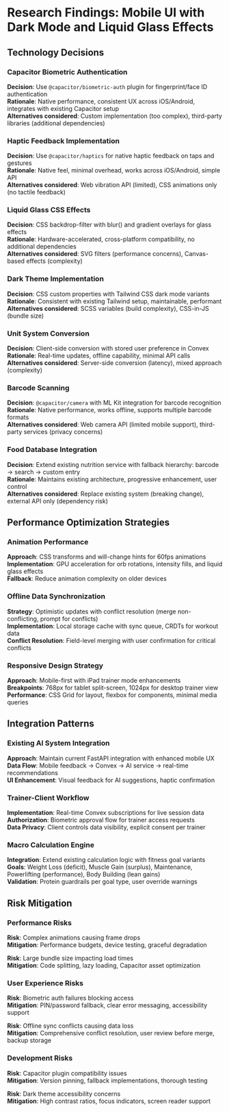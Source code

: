# Research Findings: Mobile UI with Dark Mode and Liquid Glass Effects

## Technology Decisions

### Capacitor Biometric Authentication
**Decision**: Use `@capacitor/biometric-auth` plugin for fingerprint/face ID authentication  
**Rationale**: Native performance, consistent UX across iOS/Android, integrates with existing Capacitor setup  
**Alternatives considered**: Custom implementation (too complex), third-party libraries (additional dependencies)

### Haptic Feedback Implementation  
**Decision**: Use `@capacitor/haptics` for native haptic feedback on taps and gestures  
**Rationale**: Native feel, minimal overhead, works across iOS/Android, simple API  
**Alternatives considered**: Web vibration API (limited), CSS animations only (no tactile feedback)

### Liquid Glass CSS Effects
**Decision**: CSS backdrop-filter with blur() and gradient overlays for glass effects  
**Rationale**: Hardware-accelerated, cross-platform compatibility, no additional dependencies  
**Alternatives considered**: SVG filters (performance concerns), Canvas-based effects (complexity)

### Dark Theme Implementation
**Decision**: CSS custom properties with Tailwind CSS dark mode variants  
**Rationale**: Consistent with existing Tailwind setup, maintainable, performant  
**Alternatives considered**: SCSS variables (build complexity), CSS-in-JS (bundle size)

### Unit System Conversion
**Decision**: Client-side conversion with stored user preference in Convex  
**Rationale**: Real-time updates, offline capability, minimal API calls  
**Alternatives considered**: Server-side conversion (latency), mixed approach (complexity)

### Barcode Scanning
**Decision**: `@capacitor/camera` with ML Kit integration for barcode recognition  
**Rationale**: Native performance, works offline, supports multiple barcode formats  
**Alternatives considered**: Web camera API (limited mobile support), third-party services (privacy concerns)

### Food Database Integration
**Decision**: Extend existing nutrition service with fallback hierarchy: barcode → search → custom entry  
**Rationale**: Maintains existing architecture, progressive enhancement, user control  
**Alternatives considered**: Replace existing system (breaking change), external API only (dependency risk)

## Performance Optimization Strategies

### Animation Performance
**Approach**: CSS transforms and will-change hints for 60fps animations  
**Implementation**: GPU acceleration for orb rotations, intensity fills, and liquid glass effects  
**Fallback**: Reduce animation complexity on older devices

### Offline Data Synchronization
**Strategy**: Optimistic updates with conflict resolution (merge non-conflicting, prompt for conflicts)  
**Implementation**: Local storage cache with sync queue, CRDTs for workout data  
**Conflict Resolution**: Field-level merging with user confirmation for critical conflicts

### Responsive Design Strategy
**Approach**: Mobile-first with iPad trainer mode enhancements  
**Breakpoints**: 768px for tablet split-screen, 1024px for desktop trainer view  
**Performance**: CSS Grid for layout, flexbox for components, minimal media queries

## Integration Patterns

### Existing AI System Integration
**Approach**: Maintain current FastAPI integration with enhanced mobile UX  
**Data Flow**: Mobile feedback → Convex → AI service → real-time recommendations  
**UI Enhancement**: Visual feedback for AI suggestions, haptic confirmation

### Trainer-Client Workflow
**Implementation**: Real-time Convex subscriptions for live session data  
**Authorization**: Biometric approval flow for trainer access requests  
**Data Privacy**: Client controls data visibility, explicit consent per trainer

### Macro Calculation Engine
**Integration**: Extend existing calculation logic with fitness goal variants  
**Goals**: Weight Loss (deficit), Muscle Gain (surplus), Maintenance, Powerlifting (performance), Body Building (lean gains)  
**Validation**: Protein guardrails per goal type, user override warnings

## Risk Mitigation

### Performance Risks
**Risk**: Complex animations causing frame drops  
**Mitigation**: Performance budgets, device testing, graceful degradation

**Risk**: Large bundle size impacting load times  
**Mitigation**: Code splitting, lazy loading, Capacitor asset optimization

### User Experience Risks
**Risk**: Biometric auth failures blocking access  
**Mitigation**: PIN/password fallback, clear error messaging, accessibility support

**Risk**: Offline sync conflicts causing data loss  
**Mitigation**: Comprehensive conflict resolution, user review before merge, backup storage

### Development Risks  
**Risk**: Capacitor plugin compatibility issues  
**Mitigation**: Version pinning, fallback implementations, thorough testing

**Risk**: Dark theme accessibility concerns  
**Mitigation**: High contrast ratios, focus indicators, screen reader support